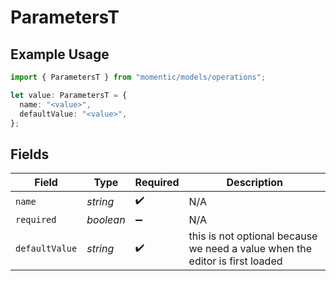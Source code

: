 # ParametersT

## Example Usage

```typescript
import { ParametersT } from "momentic/models/operations";

let value: ParametersT = {
  name: "<value>",
  defaultValue: "<value>",
};
```

## Fields

| Field                                                                        | Type                                                                         | Required                                                                     | Description                                                                  |
| ---------------------------------------------------------------------------- | ---------------------------------------------------------------------------- | ---------------------------------------------------------------------------- | ---------------------------------------------------------------------------- |
| `name`                                                                       | *string*                                                                     | :heavy_check_mark:                                                           | N/A                                                                          |
| `required`                                                                   | *boolean*                                                                    | :heavy_minus_sign:                                                           | N/A                                                                          |
| `defaultValue`                                                               | *string*                                                                     | :heavy_check_mark:                                                           | this is not optional because we need a value when the editor is first loaded |